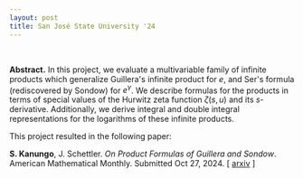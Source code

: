 ```yaml
---
layout: post
title: San José State University '24
---
```

<br>

**Abstract.** In this project, we evaluate a multivariable family of infinite products which generalize Guillera's infinite product for $`e`$, and Ser's formula (rediscovered by Sondow) for $`e^{\gamma}`$. We describe formulas for the products in terms of special values of the Hurwitz zeta function $`\zeta(s, u)`$ and its $`s`$-derivative. Additionally, we derive integral and double integral representations for the logarithms of these infinite products.
<br>

This project resulted in the following paper: <br>

**S. Kanungo**, J. Schettler. *On Product Formulas of Guillera and Sondow*. American Mathematical Monthly. Submitted Oct 27, 2024. \[ [arxiv](https://arxiv.org/pdf/2410.07534) \]


<!-- ![abstract](sjsu-24.png) -->
<br>
